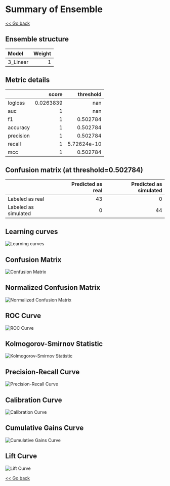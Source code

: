 # Summary of Ensemble

[<< Go back](../README.md)


## Ensemble structure
| Model    |   Weight |
|:---------|---------:|
| 3_Linear |        1 |

## Metric details
|           |     score |     threshold |
|:----------|----------:|--------------:|
| logloss   | 0.0263839 | nan           |
| auc       | 1         | nan           |
| f1        | 1         |   0.502784    |
| accuracy  | 1         |   0.502784    |
| precision | 1         |   0.502784    |
| recall    | 1         |   5.72624e-10 |
| mcc       | 1         |   0.502784    |


## Confusion matrix (at threshold=0.502784)
|                      |   Predicted as real |   Predicted as simulated |
|:---------------------|--------------------:|-------------------------:|
| Labeled as real      |                  43 |                        0 |
| Labeled as simulated |                   0 |                       44 |

## Learning curves
![Learning curves](learning_curves.png)
## Confusion Matrix

![Confusion Matrix](confusion_matrix.png)


## Normalized Confusion Matrix

![Normalized Confusion Matrix](confusion_matrix_normalized.png)


## ROC Curve

![ROC Curve](roc_curve.png)


## Kolmogorov-Smirnov Statistic

![Kolmogorov-Smirnov Statistic](ks_statistic.png)


## Precision-Recall Curve

![Precision-Recall Curve](precision_recall_curve.png)


## Calibration Curve

![Calibration Curve](calibration_curve_curve.png)


## Cumulative Gains Curve

![Cumulative Gains Curve](cumulative_gains_curve.png)


## Lift Curve

![Lift Curve](lift_curve.png)



[<< Go back](../README.md)
